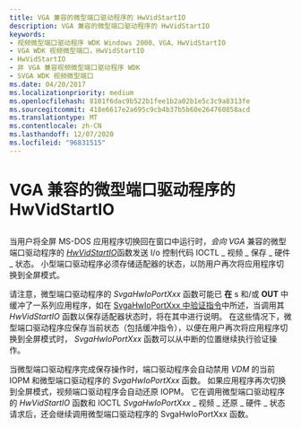 ```yaml
---
title: VGA 兼容的微型端口驱动程序的 HwVidStartIO
description: VGA 兼容的微型端口驱动程序的 HwVidStartIO
keywords:
- 视频微型端口驱动程序 WDK Windows 2000、VGA、HwVidStartIO
- VGA WDK 视频微型端口，HwVidStartIO
- HwVidStartIO
- 非 VGA 兼容视频微型端口驱动程序 WDK
- SVGA WDK 视频微型端口
ms.date: 04/20/2017
ms.localizationpriority: medium
ms.openlocfilehash: 8101f6dac9b522b1fee1b2a02b1e5c3c9a8313fe
ms.sourcegitcommit: 418e6617e2a695c9cb4b37b5b60e264760858acd
ms.translationtype: MT
ms.contentlocale: zh-CN
ms.lasthandoff: 12/07/2020
ms.locfileid: "96831515"
---
```

# <a name="vga-compatible-miniport-drivers-hwvidstartio"></a>VGA 兼容的微型端口驱动程序的 HwVidStartIO


## <span id="ddk_vga_compatible_miniport_driver_s_hwvidstartio_gg"></span><span id="DDK_VGA_COMPATIBLE_MINIPORT_DRIVER_S_HWVIDSTARTIO_GG"></span>


当用户将全屏 MS-DOS 应用程序切换回在窗口中运行时，*会向 VGA* 兼容的微型端口驱动程序的 [*HwVidStartIO*](/windows-hardware/drivers/ddi/video/nc-video-pvideo_hw_start_io)函数发送 I/o 控制代码 IOCTL \_ 视频 \_ 保存 \_ 硬件 \_ 状态。 小型端口驱动程序必须存储适配器的状态，以防用户再次将应用程序切换到全屏模式。

请注意，微型端口驱动程序的 *SvgaHwIoPortXxx* 函数可能已 **在** s 和/或 **OUT** 中缓冲了一系列应用程序，如在 [SvgaHwIoPortXxx 中验证指令](validating-instructions-in-svgahwioportxxx.md)中所述，当调用其 *HwVidStartIO* 函数以保存适配器状态时，将在其中进行说明。 在这些情况下，微型端口驱动程序应保存当前状态（包括缓冲指令），以便在用户再次将应用程序切换到全屏模式时， *SvgaHwIoPortXxx* 函数可以从中断的位置继续执行验证操作。

当微型端口驱动程序完成保存操作时，端口驱动程序会自动禁用 *VDM* 的当前 IOPM 和微型端口驱动程序的 *SvgaHwIoPortXxx* 函数。 如果应用程序再次切换到全屏模式，视频端口驱动程序会自动还原 IOPM。 它在调用微型端口驱动程序的 *HwVidStartIO* 函数和 IOCTL *SvgaHwIoPortXxx* \_ 视频 \_ 还原 \_ 硬件 \_ 状态请求后，还会继续调用微型端口驱动程序的 SvgaHwIoPortXxx 函数。

 

